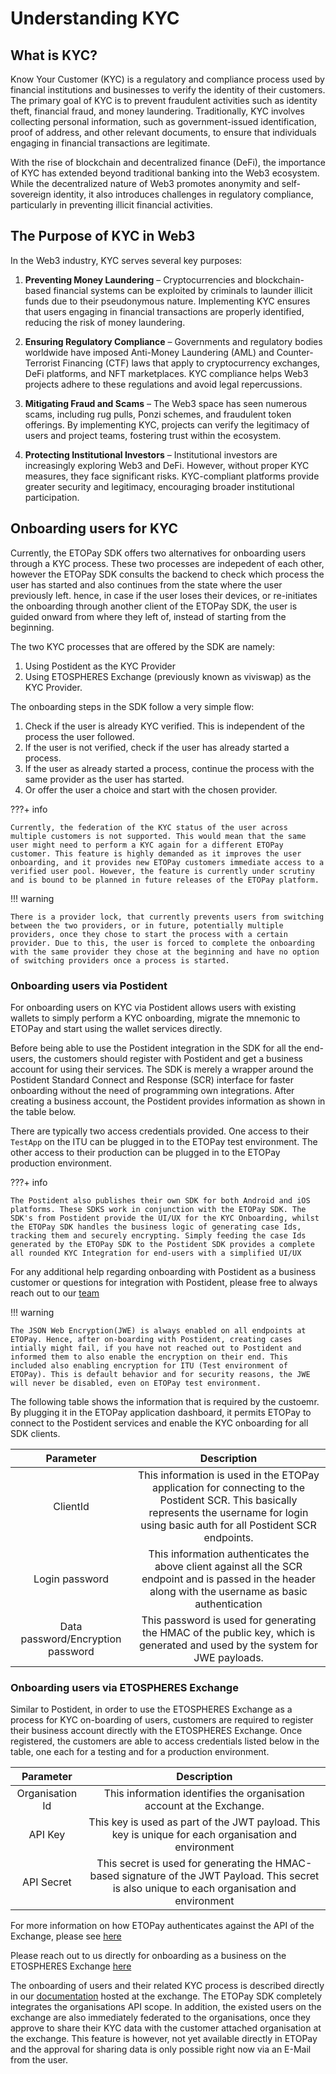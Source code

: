 # Understanding KYC

## What is KYC?

Know Your Customer (KYC) is a regulatory and compliance process used by financial institutions and businesses to verify the identity of their customers. The primary goal of KYC is to prevent fraudulent activities such as identity theft, financial fraud, and money laundering. Traditionally, KYC involves collecting personal information, such as government-issued identification, proof of address, and other relevant documents, to ensure that individuals engaging in financial transactions are legitimate.

With the rise of blockchain and decentralized finance (DeFi), the importance of KYC has extended beyond traditional banking into the Web3 ecosystem. While the decentralized nature of Web3 promotes anonymity and self-sovereign identity, it also introduces challenges in regulatory compliance, particularly in preventing illicit financial activities.

## The Purpose of KYC in Web3

In the Web3 industry, KYC serves several key purposes:

1. **Preventing Money Laundering** – Cryptocurrencies and blockchain-based financial systems can be exploited by criminals to launder illicit funds due to their pseudonymous nature. Implementing KYC ensures that users engaging in financial transactions are properly identified, reducing the risk of money laundering.

2. **Ensuring Regulatory Compliance** – Governments and regulatory bodies worldwide have imposed Anti-Money Laundering (AML) and Counter-Terrorist Financing (CTF) laws that apply to cryptocurrency exchanges, DeFi platforms, and NFT marketplaces. KYC compliance helps Web3 projects adhere to these regulations and avoid legal repercussions.

3. **Mitigating Fraud and Scams** – The Web3 space has seen numerous scams, including rug pulls, Ponzi schemes, and fraudulent token offerings. By implementing KYC, projects can verify the legitimacy of users and project teams, fostering trust within the ecosystem.

4. **Protecting Institutional Investors** – Institutional investors are increasingly exploring Web3 and DeFi. However, without proper KYC measures, they face significant risks. KYC-compliant platforms provide greater security and legitimacy, encouraging broader institutional participation.

## Onboarding users for KYC

Currently, the ETOPay SDK offers two alternatives for onboarding users through a KYC process. These two processes are indepedent of each other, however the ETOPay SDK consults the backend to check which process the user has started and also continues from the state where the user previously left. hence, in case if the user loses their devices, or re-initiates the onboarding through another client of the ETOPay SDK, the user is guided onward from where they left of, instead of starting from the beginning.

The two KYC processes that are offered by the SDK are namely:

1. Using Postident as the KYC Provider
2. Using ETOSPHERES Exchange (previously known as viviswap) as the KYC Provider.

The onboarding steps in the SDK follow a very simple flow:

1. Check if the user is already KYC verified. This is independent of the process the user followed.
2. If the user is not verified, check if the user has already started a process.
3. If the user as already started a process, continue the process with the same provider as the user has started.
4. Or offer the user a choice and start with the chosen provider.

???+ info

    Currently, the federation of the KYC status of the user across multiple customers is not supported. This would mean that the same user might need to perform a KYC again for a different ETOPay customer. This feature is highly demanded as it improves the user onboarding, and it provides new ETOPay customers immediate access to a verified user pool. However, the feature is currently under scrutiny and is bound to be planned in future releases of the ETOPay platform.

!!! warning

    There is a provider lock, that currently prevents users from switching between the two providers, or in future, potentially multiple providers, once they chose to start the process with a certain provider. Due to this, the user is forced to complete the onboarding with the same provider they chose at the beginning and have no option of switching providers once a process is started.

### Onboarding users via Postident

For onboarding users on KYC via Postident allows users with existing wallets to simply perform a KYC onboarding, migrate the mnemonic to ETOPay and start using the wallet services directly.

Before being able to use the Postident integration in the SDK for all the end-users, the customers should register with Postident and get a business account for using their services. The SDK is merely a wrapper around the Postident Standard Connect and Response (SCR) interface for faster onboarding without the need of programming own integrations. After creating a business account, the Postident provides information as shown in the table below.

There are typically two access credentials provided. One access to their `TestApp` on the ITU can be plugged in to the ETOPay test environment. The other access to their production can be plugged in to the ETOPay production environment.

???+ info

    The Postident also publishes their own SDK for both Android and iOS platforms. These SDKS work in conjunction with the ETOPay SDK. The SDK's from Postident provide the UI/UX for the KYC Onboarding, whilst the ETOPay SDK handles the business logic of generating case Ids, tracking them and securely encrypting. Simply feeding the case Ids generated by the ETOPay SDK to the Postident SDK provides a complete all rounded KYC Integration for end-users with a simplified UI/UX

For any additional help regarding onboarding with Postident as a business customer or questions for integration with Postident, please free to always reach out to our [team](mailto:contact@etospheres.com)

!!! warning

    The JSON Web Encryption(JWE) is always enabled on all endpoints at ETOPay. Hence, after on-boarding with Postident, creating cases intially might fail, if you have not reached out to Postident and informed them to also enable the encryption on their end. This included also enabling encryption for ITU (Test environment of ETOPay). This is default behavior and for security reasons, the JWE will never be disabled, even on ETOPay test environment.

The following table shows the information that is required by the custoemr. By plugging it in the ETOPay application dashboard, it permits ETOPay to connect to the Postident services and enable the KYC onboarding for all SDK clients.

| Parameter | Description|
|:----:|:----:|
| ClientId | This information is used in the ETOPay application for connecting to the Postident SCR. This basically represents the username for login using basic auth for all Postident SCR endpoints. |
| Login password | This information authenticates the above client against all the SCR endpoint and is passed in the header along with the username as basic authentication |
| Data password/Encryption password| This password is used for generating the HMAC of the public key, which is generated and used by the system for JWE payloads.|

### Onboarding users via ETOSPHERES Exchange

Similar to Postident, in order to use the ETOSPHERES Exchange as a process for KYC on-boarding of users, customers are required to register their business account directly with the ETOSPHERES Exchange. Once registered, the customers are able to access credentials listed below in the table, one each for a testing and for a production environment.

| Parameter | Description|
|:----:|:----:|
| Organisation Id | This information identifies the organisation account at the Exchange.  |
| API Key  | This key is used as part of the JWT payload. This key is unique for each organisation and environment |
| API Secret | This secret is used for generating the HMAC-based signature of the JWT Payload. This secret is also unique to each organisation and environment|

For more information on how ETOPay authenticates against the API of the Exchange, please see [here](https://api-service-dev.viviswap.com/docs/#section/Authentication)

Please reach out to us directly for onboarding as a business on the ETOSPHERES Exchange [here](mailto:contact@etospheres.com)

The onboarding of users and their related KYC process is described directly in our [documentation](
https://api-service-dev.viviswap.com/docs/#section/Know-your-customer-(KYC)) hosted at the exchange. The ETOPay SDK completely integrates the organisations API scope. In addition, the existed users on the exchange are also immediately federated to the organisations, once they approve to share their KYC data with the customer attached organisation at the exchange. This feature is however, not yet available directly in ETOPay and the approval for sharing data is only possible right now via an E-Mail from the user.
